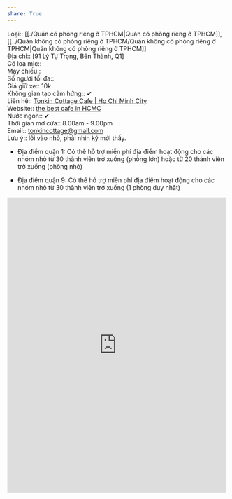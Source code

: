 ```yaml
---  
share: True  
---  
```

Loại:: [[./Quán có phòng riêng ở TPHCM|Quán có phòng riêng ở TPHCM]], [[../Quán không có phòng riêng ở TPHCM/Quán không có phòng riêng ở TPHCM|Quán không có phòng riêng ở TPHCM]]  
Địa chỉ:: [91 Lý Tự Trọng, Bến Thành, Q1]  
Có loa mic::   
Máy chiếu::   
Số người tối đa::   
Giá giữ xe:: 10k  
Không gian tạo cảm hứng:: ✔  
Liên hệ:: [Tonkin Cottage Cafe | Ho Chi Minh City](https://www.facebook.com/tonkincottage91ltt)  
Website:: [the best cafe in HCMC](https://sites.google.com/view/thebestcafeinhcmc/the-best-local-coffee?authuser=0)  
Nước ngon:: ✔  
Thời gian mở cửa:: 8.00am - 9.00pm  
Email:: [tonkincottage@gmail.com](mailto:tonkincottage@gmail.com)  
Lưu ý:: lối vào nhỏ, phải nhìn kỹ mới thấy.  
  
- Địa điểm quận 1: Có thể hỗ trợ miễn phí địa điểm hoạt động cho các nhóm nhỏ từ 30 thành viên trở xuống (phòng lớn) hoặc từ 20 thành viên trở xuống (phòng nhỏ)  
  
- Địa điểm quận 9: Có thể hỗ trợ miễn phí địa điểm hoạt động cho các nhóm nhỏ từ 30 thành viên trở xuống (1 phòng duy nhất)  
  
<iframe src="https://www.facebook.com/plugins/post.php?href=https%3A%2F%2Fwww.facebook.com%2Ftonkincottage91ltt%2Fposts%2Fpfbid02DA6uYzsJT7nmyJ9mMkaEp5bxtftDhmwHRL8fZGCmUoifvGKzrimkdehtDkZdzrwBl&show_text=true&width=500" width="500" height="674" style="border:none;overflow:hidden" scrolling="no" frameborder="0" allowfullscreen="true" allow="autoplay; clipboard-write; encrypted-media; picture-in-picture; web-share"></iframe>